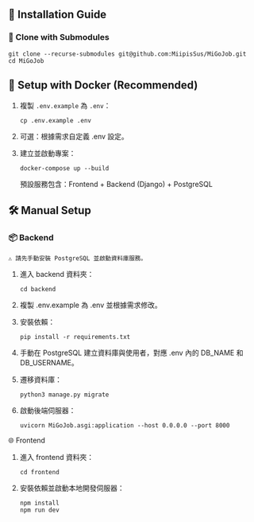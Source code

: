 ## 🚀 Installation Guide

### 🧬 Clone with Submodules

    git clone --recurse-submodules git@github.com:MiipisSus/MiGoJob.git
    cd MiGoJob

## 🐳 Setup with Docker (Recommended)

1. 複製 `.env.example` 為 `.env`：

   ```
   cp .env.example .env
   ```

2. 可選：根據需求自定義 .env 設定。

3. 建立並啟動專案：

   ```
   docker-compose up --build
   ```

   預設服務包含：Frontend + Backend (Django) + PostgreSQL

## 🛠 Manual Setup

### 📦 Backend

    ⚠️ 請先手動安裝 PostgreSQL 並啟動資料庫服務。

1. 進入 backend 資料夾：

   ```
   cd backend
   ```

2. 複製 .env.example 為 .env 並根據需求修改。

3. 安裝依賴：

   ```
   pip install -r requirements.txt
   ```

4. 手動在 PostgreSQL 建立資料庫與使用者，對應 .env 內的 DB_NAME 和 DB_USERNAME。

5. 遷移資料庫：

   ```
   python3 manage.py migrate
   ```

6. 啟動後端伺服器：

   ```
   uvicorn MiGoJob.asgi:application --host 0.0.0.0 --port 8000
   ```

🌐 Frontend

1. 進入 frontend 資料夾：

   ```
   cd frontend
   ```

2. 安裝依賴並啟動本地開發伺服器：

   ```
   npm install
   npm run dev
   ```
